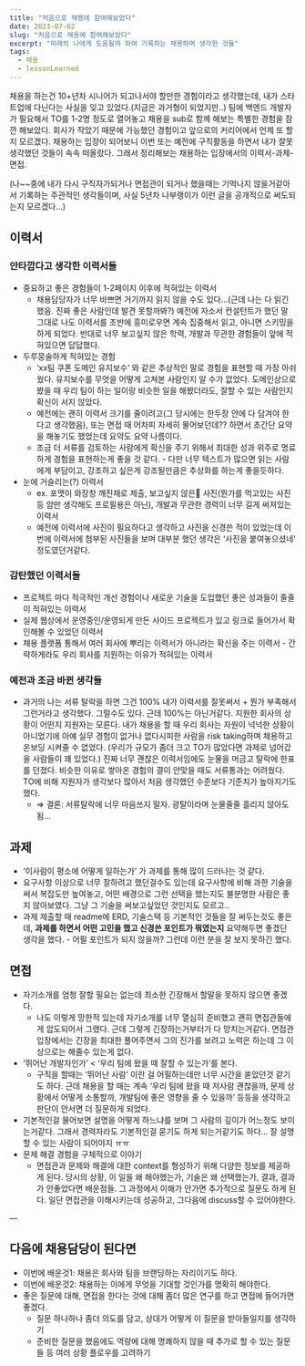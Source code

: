 ```yaml
---
title: "처음으로 채용에 참여해보았다"
date: 2023-07-02
slug: "처음으로 채용에 참여해보았다"
excerpt: "미래의 나에게 도움될까 하여 기록하는 채용하며 생각한 것들"
tags:
  - 채용
  - lessonLearned
---
```

채용을 하는건 10+년차 시니어가 되고나서야 할만한 경험이라고 생각했는데, 내가 스타트업에 다닌다는 사실을 잊고 있었다.(지금은 과거형이 되었지만..) 팀에 백엔드 개발자가 필요해서 TO를 1-2명 정도로 열어놓고 채용을 sub로 함께 해보는 특별한 경험을 잠깐 해보았다. 회사가 작았기 때문에 가능했던 경험이고 앞으로의 커리어에서 언제 또 할지 모르겠다. 채용하는 입장이 되어보니 이번 또는 예전에 구직활동을 하면서 내가 잘못 생각했던 것들이 속속 떠올랐다. 그래서 정리해보는 채용하는 입장에서의 이력서-과제-면접. 

(나~~중에 내가 다시 구직자가되거나 면접관이 되거나 했을때는 기억나지 않을거같아서 기록하는 주관적인 생각들이며, 사실 5년차 나부랭이가 이런 글을 공개적으로 써도되는지 모르겠다…)

## 이력서

### 안타깝다고 생각한 이력서들

- 중요하고 좋은 경험들이 1-2페이지 이후에 적혀있는 이력서
    - 채용담당자가 너무 바쁘면 거기까지 읽지 않을 수도 있다…(근데 나는 다 읽긴 했음. 진짜 좋은 사람인데 발견 못할까봐?) 예전에 자소서 컨설턴트가 했던 말 그대로 나도 이력서를 초반에 흥미로우면 계속 집중해서 읽고, 아니면 스키밍을 하게 되었다. 반대로 너무 보고싶지 않은 학력, 개발과 무관한 경험들이 앞에 적혀있으면 답답했다.
- 두루뭉술하게 적혀있는 경험
    - ‘xx팀 쿠폰 도메인 유지보수’ 와 같은 추상적인 말로 경험을 표현할 때 가장 아쉬웠다. 유지보수를 무엇을 어떻게 고쳐본 사람인지 알 수가 없었다. 도메인상으로 봤을 때 우리 팀이 하는 일이랑 비슷한 일을 해봤더라도, 잘할 수 있는 사람인지 확신이 서지 않았다.
    - 예전에는 괜히 이력서 크기를 줄이려고(그 당시에는 한두장 안에 다 담겨야 한다고 생각했음), 또는 면접 때 어차피 자세히 물어보던데?? 하면서 초간단 요약을 해놓기도 했었는데 요약도 요약 나름이다.
    - 조금 더 서류를 검토하는 사람에게 확신을 주기 위해서 최대한 성과 위주로 명료하게 경험을 표현하는게 좋을 것 같다. - 다만 너무 텍스트가 많으면 읽는 사람에게 부담이고, 강조하고 싶은게 강조될만큼은 추상화를 하는게 좋을듯하다.
- 눈에 거슬리는(?) 이력서
    - ex. 포맷이 와장창 깨진채로 제출, 보고싶지 않은🥲 사진(뭔가를 먹고있는 사진 등 암만 생각해도 프로필용은 아닌), 개발과 무관한 경력이 너무 길게 써져있는 이력서
    - 예전에 이력서에 사진이 필요하다고 생각하고 사진을 신경쓴 적이 있었는데 이번에 이력서에 첨부된 사진들을 보며 대부분 했던 생각은 ‘사진을 붙여놓으셨네’ 정도였던거같다.

### 감탄했던 이력서들

- 프로젝트 마다 적극적인 개선 경험이나 새로운 기술을 도입했던 좋은 성과들이 줄줄이 적혀있는 이력서
- 실제 웹상에서 운영중인/운영되게 만든 사이드 프로젝트가 있고 링크로 들어가서 확인해볼 수 있었던 이력서
- 채용 플랫폼 통해서 여러 회사에 뿌리는 이력서가 아니라는 확신을 주는 이력서 - 간략하게라도 우리 회사를 지원하는 이유가 적혀있는 이력서

### 예전과 조금 바뀐 생각들

- 과거의 나는 서류 탈락을 하면 그건 100% 내가 이력서를 잘못써서 + 뭔가 부족해서 그런거라고 생각했다. 그럴수도 있다. 근데 100%는 아닌거같다. 지원한 회사의 상황이 어떤지 지원자는 모른다. 내가 채용을 할 때 우리 회사는 자원이 넉넉한 상황이 아니었기에 아얘 실무 경험이 없거나 없다시피한 사람을 risk taking하며 채용하고 온보딩 시켜줄 수 없었다. (우리가 규모가 좀더 크고 TO가 많았다면 과제로 넘어갔을 사람들이 꽤 있었다.) 진짜 너무 괜찮은 이력서임에도 눈물을 머금고 탈락에 한표를 던졌다. 비슷한 이유로 쌓아온 경험의 결이 안맞을 때도 서류통과는 어려웠다. TO에 비해 지원자가 생각보다 많아서 처음 생각했던 수준보다 기준치가 높아지기도 했다.
    - ⇒ 결론: 서류탈락에 너무 마음쓰지 말자. 광탈이라며 눈물줄줄 흘리지 않아도됨…

## 과제

- ‘이사람이 평소에 어떻게 일하는가’ 가 과제를 통해 많이 드러나는 것 같다.
- 요구사항 이상으로 너무 잘하려고 했던걸수도 있는데 요구사항에 비해 과한 기술을 써서 복잡도만 높여놓고, 어떤 배경으로 그런 선택을 했는지도 불분명한 사람은 좋지 않아보였다. 그냥 그 기술을 써보고싶었던 것인지도 모르고..
- 과제 제출할 때 readme에 ERD, 기술스택 등 기본적인 것들을 잘 써두는것도 좋은데, **과제를 하면서 어떤 고민을 했고 신경쓴 포인트가 뭐였는지** 요약해두면 좋겠단 생각을 했다. - 어필 포인트가 되지 않을까? 그런데 이런 분을 잘 보지 못하긴 했다.

## 면접

- 자기소개를 엄청 잘할 필요는 없는데 최소한 긴장해서 할말을 못하지 않으면 좋겠다.
    - 나도 이렇게 망한적 있는데 자기소개를 너무 열심히 준비했고 괜히 면접관들에게 압도되어서 그랬다. 근데 그렇게 긴장하는거부터가 다 망치는거같다. 면접관 입장에서는 긴장을 최대한 풀어주면서 그의 진가를 보려고 노력은 하는데 그 이상으로는 해줄수 있는게 없다.
- ‘뛰어난 개발자인가’ < ‘우리 팀에 왔을 때 잘할 수 있는가’를 본다.
    - 구직을 할때는 ‘뛰어난 사람’ 이란 걸 어필하는데만 너무 시간을 쏟았던것 같기도 하다. 근데 채용을 할 때는 계속 ‘우리 팀에 왔을 때 저사람 괜찮을까, 문제 상황에서 어떻게 소통할까, 개발팀에 좋은 영향을 줄 수 있을까’ 등등을 생각하고 판단이 안서면 더 질문하게 되었다.
- 기본적인걸 물어보면 설명을 어떻게 하느냐를 보며 그 사람의 깊이가 어느정도 보이는거같다. 그래서 경력자라도 기본적인걸 묻기도 하게 되는거같기도 하다… 잘 설명할 수 있는 사람이 되어야지 ㅠㅠ
- 문제 해결 경험을 구체적으로 이야기
    - 면접관과 문제와 해결에 대한 context를 형성하기 위해 다양한 정보를 제공하게 된다. 당시의 상황, 이 일을 왜 해야했는가, 기술은 왜 선택했는가, 결과, 결과가 안좋았다면 배운점들. 그 과정에서 이해가 안가면 추가적으로 질문도 하게 된다. 일단 면접관을 이해시키는데 성공하고, 그다음에 discuss할 수 있어야한다.

—

## 다음에 채용담당이 된다면

- 이번에 배운것1: 채용은 회사와 팀을 브랜딩하는 자리이기도 하다.
- 이번에 배운것2: 채용하는 이에게 무엇을 기대할 것인가를 명확히 해야한다.
- 좋은 질문에 대해, 면접을 한다는 것에 대해 좀더 많은 연구를 하고 면접에 들어가면 좋겠다.
    - 질문 하나하나 좀더 의도를 담고, 상대가 어떻게 이 질문을 받아들일지를 생각하기
    - 준비한 질문을 했음에도 역량에 대해 명쾌하지 않을 때 추가로 할 수 있는 질문들 등 여러 상황 플로우를 고려하기